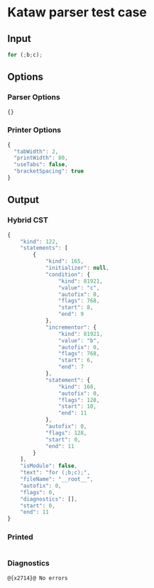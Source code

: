 # Kataw parser test case

## Input

`````js
for (;b;c);
`````

## Options

### Parser Options

`````js
{}
`````

### Printer Options

`````js
{
  "tabWidth": 2,
  "printWidth": 80,
  "useTabs": false,
  "bracketSpacing": true
}
`````

## Output

### Hybrid CST

```javascript
{
    "kind": 122,
    "statements": [
        {
            "kind": 165,
            "initializer": null,
            "condition": {
                "kind": 81921,
                "value": "c",
                "autofix": 0,
                "flags": 768,
                "start": 8,
                "end": 9
            },
            "incrementor": {
                "kind": 81921,
                "value": "b",
                "autofix": 0,
                "flags": 768,
                "start": 6,
                "end": 7
            },
            "statement": {
                "kind": 168,
                "autofix": 0,
                "flags": 128,
                "start": 10,
                "end": 11
            },
            "autofix": 0,
            "flags": 128,
            "start": 0,
            "end": 11
        }
    ],
    "isModule": false,
    "text": "for (;b;c);",
    "fileName": "__root__",
    "autofix": 0,
    "flags": 0,
    "diagnostics": [],
    "start": 0,
    "end": 11
}
```

### Printed

```javascript

```

### Diagnostics

```javascript
@{x2714}@ No errors
```

